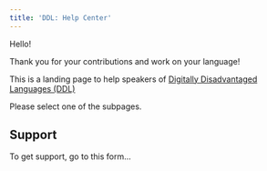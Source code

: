 ```yaml
---
title: 'DDL: Help Center'
---
```


Hello!

Thank you for your contributions and work on your language!

This is a landing page to help speakers of [Digitally Disadvantaged Languages (DDL)](/ddl)

Please select one of the subpages.

## Support

To get support, go to this form…
